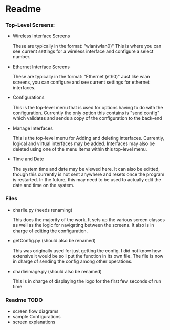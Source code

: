 # Readme

### Top-Level Screens:

* Wireless Interface Screens

  These are typically in the format: "wlan(wlan0)" This is where you can see current settings for a wireless interface and configure a select number.

* Ethernet Interface Screens

  These are typically in the format: "Ethernet (eth0)" Just like wlan screens, you can configure and see current settings for ethernet interfaces.

* Configurations

  This is the top-level menu that is used for options having to do with the configuration. Currently the only option this contains is "send config" which validates and sends a copy of the configuration to the back-end

* Manage Interfaces

  This is the top-level menu for Adding and deleting interfaces. Currently, logical and virtual interfaces may be added. Interfaces may also be deleted using one of the menu items within this top-level menu.

* Time and Date

  The system time and date may be viewed here. It can also be editted, though this currently is not sent anywhere and resets once the program is restarted. In the future, this may need to be used to actually edit the date and time on the system.

### Files

* charlie.py (needs renaming)

  This does the majority of the work. It sets up the various screen classes as well as the logic for navigating between the screens.
  It also is in charge of editing the configuration.

* getConfig.py (should also be renamed)

  This was originally used for just getting the config. I did not know how extensive it would be so I put the function in its own file. The file is now in charge of sending the config among other operations.

* charlieimage.py (should also be renamed)

  This is in charge of displaying the logo for the first few seconds of run time

### Readme TODO

* screen flow diagrams
* sample Configurations
* screen explanations
